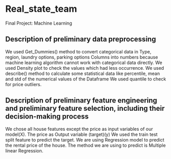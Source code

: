 # Real_state_team
Final Project:
Machine Learning
## Description of preliminary data preprocessing 

We used Get_Dummies()  method to convert categorical data in Type, region, laundry options, parking options Columns into numbers because machine learning algorithm cannot work with categorical data directly.
We used Density plot to check the values which had less occurrence.
We used describe() method to calculate some statistical data like percentile, mean and std of the numerical values of the Dataframe
We used quantile to check for price outliers.

## Description of preliminary feature engineering and preliminary feature selection, including their decision-making process 

We chose all house features except the price as input variables of our model(X).
The price as Output variable (target)(y)
We used the train test split feature to predict the target.
We are using Regression model to predict the rental price of the house.
The method we are using to predict is Multiple linear Regression.


